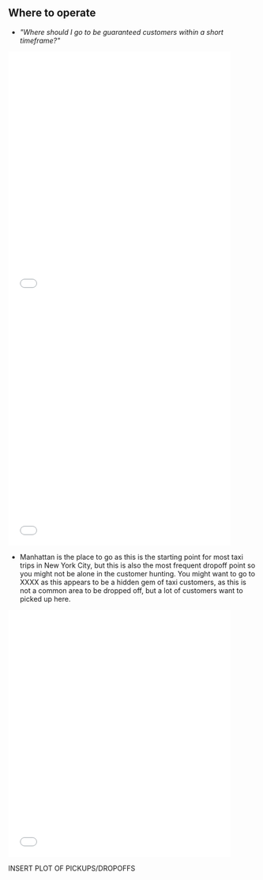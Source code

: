 ## Where to operate 

 
 + *"Where should I go to be guaranteed customers within a short timeframe?"*
  <iframe src="images/plot.html"
          sandbox="allow-same-origin allow-scripts"
          width="450"
          height="500"
          scrolling="no"
          seamless="seamless"
          frameborder="0"></iframe>
<iframe src="images/plot.html"
          sandbox="allow-same-origin allow-scripts"
          width="450"
          height="500"
          scrolling="no"
          seamless="seamless"
          frameborder="0"></iframe>
  
 + Manhattan is the place to go as this is the starting point for most taxi trips in New York City, but this is also the most frequent dropoff point so you might not be alone in the customer hunting. You might want to go to XXXX as this appears to be a hidden gem of taxi customers, as this is not a common area to be dropped off, but a lot of customers want to picked up here. 

<iframe src="images/tip_perc_borough.html"
          sandbox="allow-same-origin allow-scripts"
          width="450"
          height="500"
          scrolling="no"
          seamless="seamless"
          frameborder="0"></iframe>


INSERT PLOT OF PICKUPS/DROPOFFS

